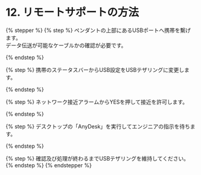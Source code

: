 # 12. リモートサポートの方法

{% stepper %}
{% step %}
ペンダントの上部にあるUSBポートへ携帯を繫げます。\
データ伝送が可能なケーブルかの確認が必要です。


{% endstep %}

{% step %}
携帯のステータスバーからUSB設定をUSBテザリングに変更します。


{% endstep %}

{% step %}
ネットワーク接近アラームからYESを押して接近を許可します。


{% endstep %}

{% step %}
デスクトップの「AnyDesk」を実行してエンジニアの指示を待ちます。


{% endstep %}

{% step %}
確認及び処理が終わるまでUSBテザリングを維持してください。
{% endstep %}
{% endstepper %}

